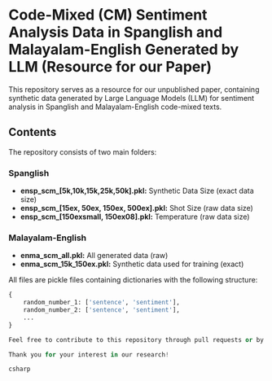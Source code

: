 # Code-Mixed (CM) Sentiment Analysis Data in Spanglish and Malayalam-English Generated by LLM (Resource for our Paper)

This repository serves as a resource for our unpublished paper, containing synthetic data generated by Large Language Models (LLM) for sentiment analysis in Spanglish and Malayalam-English code-mixed texts.

## Contents
The repository consists of two main folders:

### Spanglish
- **ensp_scm_[5k,10k,15k,25k,50k].pkl:** Synthetic Data Size (exact data size)
- **ensp_scm_[15ex, 50ex, 150ex, 500ex].pkl:** Shot Size (raw data size)
- **ensp_scm_[150exsmall, 150ex08].pkl:** Temperature (raw data size)

### Malayalam-English
- **enma_scm_all.pkl:** All generated data (raw)
- **enma_scm_15k_150ex.pkl:** Synthetic data used for training (exact)

All files are pickle files containing dictionaries with the following structure:
```python
{
    random_number_1: ['sentence', 'sentiment'],
    random_number_2: ['sentence', 'sentiment'],
    ...
}

Feel free to contribute to this repository through pull requests or by reporting issues.

Thank you for your interest in our research!

csharp



